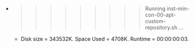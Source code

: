 * >>>>>>>>> Running inst-min-con-00-apt-custom-repository.sh ...
  * Disk size = 343532K. Space Used = 4708K. Runtime = 00:00:00:03.

